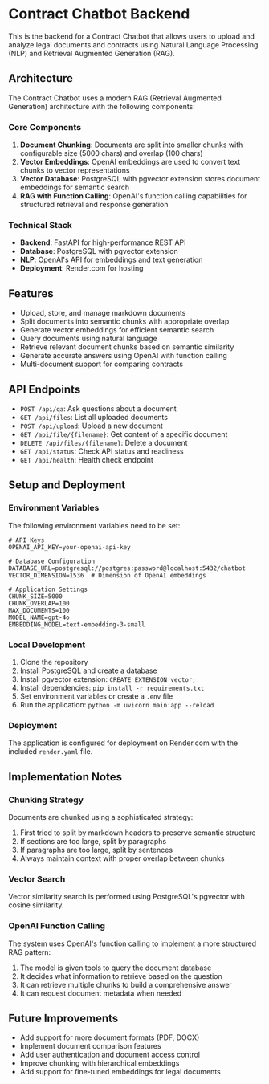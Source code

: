 # Contract Chatbot Backend

This is the backend for a Contract Chatbot that allows users to upload and analyze legal documents and contracts using Natural Language Processing (NLP) and Retrieval Augmented Generation (RAG).

## Architecture

The Contract Chatbot uses a modern RAG (Retrieval Augmented Generation) architecture with the following components:

### Core Components

1. **Document Chunking**: Documents are split into smaller chunks with configurable size (5000 chars) and overlap (100 chars)
2. **Vector Embeddings**: OpenAI embeddings are used to convert text chunks to vector representations
3. **Vector Database**: PostgreSQL with pgvector extension stores document embeddings for semantic search
4. **RAG with Function Calling**: OpenAI's function calling capabilities for structured retrieval and response generation

### Technical Stack

- **Backend**: FastAPI for high-performance REST API
- **Database**: PostgreSQL with pgvector extension
- **NLP**: OpenAI's API for embeddings and text generation
- **Deployment**: Render.com for hosting

## Features

- Upload, store, and manage markdown documents
- Split documents into semantic chunks with appropriate overlap
- Generate vector embeddings for efficient semantic search
- Query documents using natural language
- Retrieve relevant document chunks based on semantic similarity
- Generate accurate answers using OpenAI with function calling
- Multi-document support for comparing contracts

## API Endpoints

- `POST /api/qa`: Ask questions about a document
- `GET /api/files`: List all uploaded documents
- `POST /api/upload`: Upload a new document
- `GET /api/file/{filename}`: Get content of a specific document
- `DELETE /api/files/{filename}`: Delete a document
- `GET /api/status`: Check API status and readiness
- `GET /api/health`: Health check endpoint

## Setup and Deployment

### Environment Variables

The following environment variables need to be set:

```
# API Keys
OPENAI_API_KEY=your-openai-api-key

# Database Configuration
DATABASE_URL=postgresql://postgres:password@localhost:5432/chatbot
VECTOR_DIMENSION=1536  # Dimension of OpenAI embeddings

# Application Settings
CHUNK_SIZE=5000
CHUNK_OVERLAP=100
MAX_DOCUMENTS=100
MODEL_NAME=gpt-4o
EMBEDDING_MODEL=text-embedding-3-small
```

### Local Development

1. Clone the repository
2. Install PostgreSQL and create a database
3. Install pgvector extension: `CREATE EXTENSION vector;`
4. Install dependencies: `pip install -r requirements.txt`
5. Set environment variables or create a `.env` file
6. Run the application: `python -m uvicorn main:app --reload`

### Deployment

The application is configured for deployment on Render.com with the included `render.yaml` file.

## Implementation Notes

### Chunking Strategy

Documents are chunked using a sophisticated strategy:
1. First tried to split by markdown headers to preserve semantic structure
2. If sections are too large, split by paragraphs
3. If paragraphs are too large, split by sentences
4. Always maintain context with proper overlap between chunks

### Vector Search

Vector similarity search is performed using PostgreSQL's pgvector with cosine similarity.

### OpenAI Function Calling

The system uses OpenAI's function calling to implement a more structured RAG pattern:
1. The model is given tools to query the document database
2. It decides what information to retrieve based on the question
3. It can retrieve multiple chunks to build a comprehensive answer
4. It can request document metadata when needed

## Future Improvements

- Add support for more document formats (PDF, DOCX)
- Implement document comparison features
- Add user authentication and document access control
- Improve chunking with hierarchical embeddings
- Add support for fine-tuned embeddings for legal documents 